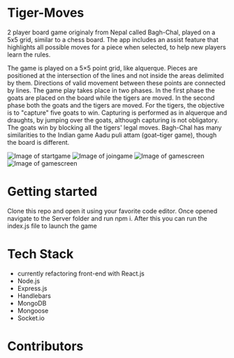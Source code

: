# Tiger-Moves
2 player board game originaly from Nepal called Bagh-Chal, played on a 5x5 grid, similar to a chess board. The app includes an assist feature that highlights all possible moves for a piece when selected, to help new players learn the rules. 

The game is played on a 5×5 point grid, like alquerque. Pieces are positioned at the intersection of the lines and not inside the areas delimited by them. Directions of valid movement between these points are connected by lines. The game play takes place in two phases. In the first phase the goats are placed on the board while the tigers are moved. In the second phase both the goats and the tigers are moved. For the tigers, the objective is to "capture" five goats to win. Capturing is performed as in alquerque and draughts, by jumping over the goats, although capturing is not obligatory. The goats win by blocking all the tigers' legal moves. Bagh-Chal has many similarities to the Indian game Aadu puli attam (goat–tiger game), though the board is different.

![Image of startgame](https://i.imgur.com/UmCjpXZ.png)
![Image of joingame](https://i.imgur.com/dja4Kc3.png)
![Image of gamescreen](https://i.imgur.com/OLf02Cp.png)
![Image of gamescreen](https://i.imgur.com/sFRWoaW.png)


# Getting started
Clone this repo and open it using your favorite code editor. Once opened navigate to the Server folder and run npm i.
After this you can run the index.js file to launch the game 

# Tech Stack
- currently refactoring front-end with React.js
- Node.js
- Express.js
- Handlebars
- MongoDB
- Mongoose
- Socket.io

# Contributors
